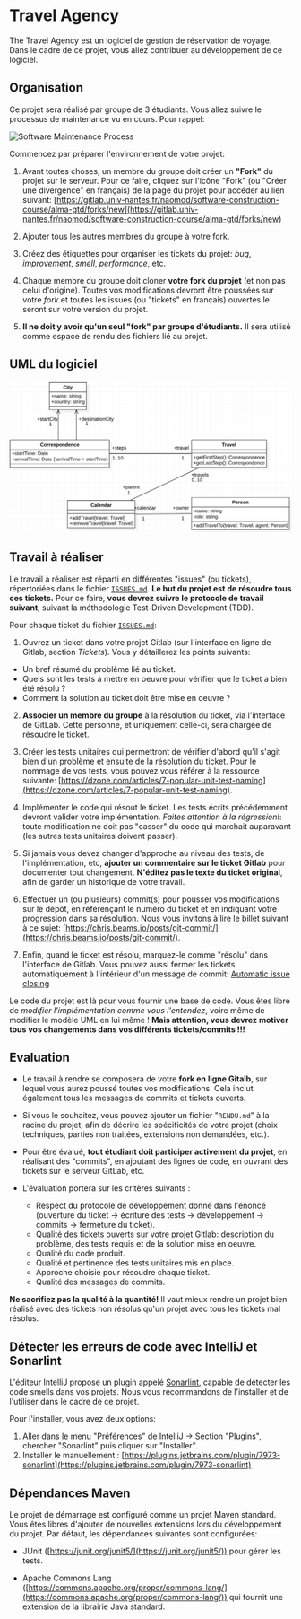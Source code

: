 # Travel Agency

The Travel Agency est un logiciel de gestion de réservation de voyage.
Dans le cadre de ce projet, vous allez contribuer au développement de ce logiciel.


## Organisation

Ce projet  sera réalisé par groupe de 3 étudiants.
Vous allez suivre le processus de maintenance vu en cours.
Pour rappel:

<img src="https://sunye-g.univ-nantes.io/sce/resources/png/maintenance-process.png" alt="Software Maintenance Process" style="width: 200px;"/>

Commencez par préparer l'environnement de votre projet:

1. Avant toutes choses, un membre du groupe doit créer un **"Fork"** du projet sur le serveur.
Pour ce faire, cliquez sur l'icône "Fork" (ou "Créer une divergence" en français) de la page du projet pour accéder au lien suivant: [https://gitlab.univ-nantes.fr/naomod/software-construction-course/alma-gtd/forks/new](https://gitlab.univ-nantes.fr/naomod/software-construction-course/alma-gtd/forks/new)

2. Ajouter tous les autres membres du groupe à votre fork.

3. Créez des étiquettes pour organiser les tickets du projet: _bug_, _improvement_, _smell_, _performance_, etc.

4. Chaque membre du groupe doit cloner **votre fork du projet** (et non pas celui d'origine).
Toutes vos modifications devront être poussées sur votre _fork_ et toutes les issues (ou "tickets" en français) ouvertes le seront sur votre version du projet.

5. **Il ne doit y avoir qu'un seul "fork" par groupe d'étudiants.** Il sera utilisé comme espace de rendu des fichiers lié au projet.


## UML du logiciel

![Travel-agency UML](uml.png)

## Travail à réaliser

Le travail à réaliser est réparti en différentes "issues" (ou tickets), répertoriées dans le fichier [`ISSUES.md`](https://gitlab.univ-nantes.fr/naomod/software-construction-course/travel-agency/blob/master/ISSUES.md). **Le but du projet est de résoudre tous ces tickets.** Pour ce faire, **vous devrez suivre le protocole de travail suivant**, suivant la méthodologie Test-Driven Development (TDD).

Pour chaque ticket du fichier [`ISSUES.md`](https://gitlab.univ-nantes.fr/naomod/software-construction-course/travel-agency/blob/master/ISSUES.md):

1. Ouvrez un ticket dans votre projet Gitlab (sur l'interface en ligne de Gitlab, section *Tickets*). Vous y détaillerez les points suivants:

  - Un bref résumé du problème lié au ticket.
  - Quels sont les tests à mettre en oeuvre pour vérifier que le ticket a bien été résolu ?
  - Comment la solution au ticket doit être mise en oeuvre ?

2. **Associer un membre du groupe** à la résolution du ticket, via l'interface de GitLab. Cette personne, et uniquement celle-ci, sera chargée de résoudre le ticket.

3. Créer les tests unitaires qui permettront de vérifier d'abord qu'il s'agit bien d'un problème et ensuite de la résolution du ticket.
Pour le nommage de vos tests, vous pouvez vous référer à la ressource suivante: [https://dzone.com/articles/7-popular-unit-test-naming](https://dzone.com/articles/7-popular-unit-test-naming).

4. Implémenter le code qui résout le ticket. Les tests écrits précédemment devront valider votre implémentation. *Faites attention à la régression!*: toute modification ne doit pas "casser" du code qui marchait auparavant (les autres tests unitaires doivent passer).

5. Si jamais vous devez changer d'approche au niveau des tests, de l'implémentation, etc, **ajouter un commentaire sur le ticket Gitlab**  pour documenter tout changement. **N'éditez pas le texte du ticket original**, afin de garder un historique de votre travail.

6. Effectuer un (ou plusieurs) commit(s) pour pousser vos modifications sur le dépôt, en référençant le numéro du ticket et en indiquant votre progression dans sa résolution. Nous vous invitons à lire le billet suivant à ce sujet: [https://chris.beams.io/posts/git-commit/](https://chris.beams.io/posts/git-commit/).

7. Enfin, quand le ticket est résolu, marquez-le comme "résolu" dans l'interface de Gitlab.
Vous pouvez aussi fermer les tickets automatiquement à l'intérieur d'un message de commit: [Automatic issue closing](https://docs.gitlab.com/ee/user/project/issues/automatic_issue_closing.html)

Le code du projet est là pour vous fournir une base de code. Vous êtes libre de *modifier l'implémentation comme vous l'entendez*, voire même de modifier le modèle UML en lui même !  **Mais attention, vous devrez motiver tous vos changements dans vos différents tickets/commits !!!**

## Evaluation

- Le travail à rendre se composera de votre **fork en ligne Gitalb**, sur lequel vous aurez poussé toutes vos modifications. Cela inclut également tous les messages de commits et tickets ouverts.

- Si vous le souhaitez, vous pouvez ajouter un fichier "`RENDU.md`" à la racine du projet, afin de décrire les spécificités de votre projet (choix techniques, parties non traitées, extensions non demandées, etc.).

- Pour être évalué, **tout étudiant doit participer activement du projet**, en réalisant des "commits", en ajoutant des lignes de code, en ouvrant des tickets sur le serveur GitLab, etc.

- L'évaluation portera sur les critères suivants :

  - Respect du protocole de développement donné dans l'énoncé (ouverture du ticket -> écriture des tests -> développement -> commits -> fermeture du ticket).
  - Qualité des tickets ouverts sur votre projet Gitlab: description du problème, des tests requis et de la solution mise en oeuvre.
  - Qualité du code produit.
  - Qualité et pertinence des tests unitaires mis en place.
  - Approche choisie pour résoudre chaque ticket.
  - Qualité des messages de commits.

**Ne sacrifiez pas la qualité à la quantité!** Il vaut mieux rendre un projet bien réalisé avec des tickets non résolus qu'un projet avec tous les tickets mal résolus.

## Détecter les erreurs de code avec IntelliJ et Sonarlint

L'éditeur IntelliJ propose un plugin appelé [Sonarlint](https://www.sonarlint.org/), capable de détecter les code smells dans vos projets.
Nous vous recommandons de l'installer et de l'utiliser dans le cadre de ce projet.

Pour l'installer, vous avez deux options:

1. Aller dans le menu "Préférences" de IntelliJ -> Section "Plugins", chercher "Sonarlint" puis cliquer sur "Installer".
2. Installer le manuellement : [https://plugins.jetbrains.com/plugin/7973-sonarlint](https://plugins.jetbrains.com/plugin/7973-sonarlint)

## Dépendances Maven

Le projet de démarrage est configuré comme un projet Maven standard. Vous êtes libres d'ajouter de nouvelles extensions lors du développement du projet. Par défaut, les dépendances suivantes sont configurées:

- JUnit ([https://junit.org/junit5/](https://junit.org/junit5/)) pour gérer les tests.

- Apache Commons Lang ([https://commons.apache.org/proper/commons-lang/](https://commons.apache.org/proper/commons-lang/)) qui fournit une extension de la librairie Java standard.
